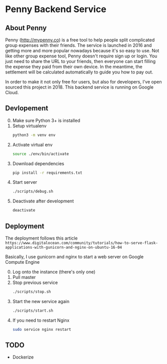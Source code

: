 # Penny Backend Service

## About Penny

Penny (http://mypenny.co) is a free tool to help people split complicated group expenses with their friends. The service is launched in 2016 and 
getting more and more popular nowadays because it's so easy to use. Not like other group expense tool, Penny doesn't
require sign up or login. You just need to share the URL to your friends, then everyone can start filling the expense they paid 
from their own device. In the meantime, the settlement will be calculated automatically to guide you how to pay out.

In order to make it not only free for users, but also for developers, I've open sourced this project in 2018. This backend service is running 
on Google Cloud.

## Devlopement

0. Make sure Python 3+ is installed
0. Setup virtualenv
    ```bash
    python3 -m venv env
    ```
0. Activate virtual env
    ```bash
    source ./env/bin/activate
    ```
0. Download dependencies
    ```bash
    pip install -r requirements.txt
    ```
0. Start server
    ```bash
    ./scripts/debug.sh
    ```
0. Deactivate after development
    ```bash
    deactivate
    ```
## Deployment

The deployment follows this article
```https://www.digitalocean.com/community/tutorials/how-to-serve-flask-applications-with-gunicorn-and-nginx-on-ubuntu-16-04```

Basically, I use gunicorn and nginx to start a web server on Google Compute Engine

0. Log onto the instance (there's only one)
0. Pull master
0. Stop previous service 
    ```bash
    ./scripts/stop.sh
    ```
0. Start the new service again
    ```bash
    ./scripts/start.sh
    ```
0. If you need to restart Nginx
    ```bash
    sudo service nginx restart
    ```
    
## TODO

- Dockerize